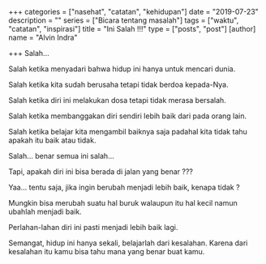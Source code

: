 +++
categories = ["nasehat", "catatan", "kehidupan"]
date = "2019-07-23"
description = ""
series = ["Bicara tentang masalah"]
tags = ["waktu", "catatan", "inspirasi"]
title = "Ini Salah !!!"
type = ["posts", "post"]
[author]
name = "Alvin Indra"

+++
Salah...

Salah ketika menyadari bahwa hidup ini hanya untuk mencari dunia.

Salah ketika kita sudah berusaha tetapi tidak berdoa kepada-Nya.

Salah ketika diri ini melakukan dosa tetapi tidak merasa bersalah.

Salah ketika membanggakan diri sendiri lebih baik dari pada orang lain.

Salah ketika belajar kita mengambil baiknya saja padahal kita tidak tahu apakah itu baik atau tidak.

Salah... benar semua ini salah...

Tapi, apakah diri ini bisa berada di jalan yang benar ???

Yaa... tentu saja, jika ingin berubah menjadi lebih baik, kenapa tidak ?

Mungkin bisa merubah suatu hal buruk walaupun itu hal kecil namun ubahlah menjadi baik.

Perlahan-lahan diri ini pasti menjadi lebih baik lagi.

Semangat, hidup ini hanya sekali, belajarlah dari kesalahan. Karena dari kesalahan itu kamu bisa tahu mana yang benar buat kamu.